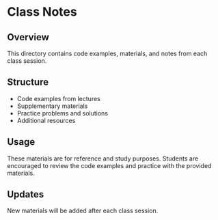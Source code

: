 # Class Notes

## Overview
This directory contains code examples, materials, and notes from each class session.

## Structure
- Code examples from lectures
- Supplementary materials
- Practice problems and solutions
- Additional resources

## Usage
These materials are for reference and study purposes. Students are encouraged to review the code examples and practice with the provided materials.

## Updates
New materials will be added after each class session.
